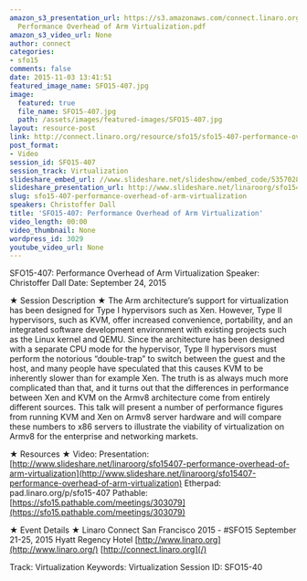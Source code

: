 ```yaml
---
amazon_s3_presentation_url: https://s3.amazonaws.com/connect.linaro.org/sfo15/Presentations/09-24-Thursday/SFO15-407-
  Performance Overhead of Arm Virtualization.pdf
amazon_s3_video_url: None
author: connect
categories:
- sfo15
comments: false
date: 2015-11-03 13:41:51
featured_image_name: SFO15-407.jpg
image:
  featured: true
  file_name: SFO15-407.jpg
  path: /assets/images/featured-images/SFO15-407.jpg
layout: resource-post
link: http://connect.linaro.org/resource/sfo15/sfo15-407-performance-overhead-of-arm-virtualization/
post_format:
- Video
session_id: SFO15-407
session_track: Virtualization
slideshare_embed_url: //www.slideshare.net/slideshow/embed_code/53570285
slideshare_presentation_url: http://www.slideshare.net/linaroorg/sfo15407-performance-overhead-of-arm-virtualization
slug: sfo15-407-performance-overhead-of-arm-virtualization
speakers: Christoffer Dall
title: 'SFO15-407: Performance Overhead of Arm Virtualization'
video_length: 00:00
video_thumbnail: None
wordpress_id: 3029
youtube_video_url: None
---
```


SFO15-407: Performance Overhead of Arm Virtualization
Speaker: Christoffer Dall
Date: September 24, 2015

★ Session Description ★
The Arm architecture’s support for virtualization has been designed for Type I hypervisors such as Xen. However, Type II hypervisors, such as KVM, offer increased convenience, portability, and an integrated software development environment with existing projects such as the Linux kernel and QEMU. Since the architecture has been designed with a separate CPU mode for the hypervisor, Type II hypervisors must perform the notorious “double-trap” to switch between the guest and the host, and many people have speculated that this causes KVM to be inherently slower than for example Xen. The truth is as always much more complicated than that, and it turns out that the differences in performance between Xen and KVM on the Armv8 architecture come from entirely different sources. This talk will present a number of performance figures from running KVM and Xen on Armv8 server hardware and will compare these numbers to x86 servers to illustrate the viability of virtualization on Armv8 for the enterprise and networking markets.

★ Resources ★
Video:
Presentation: [http://www.slideshare.net/linaroorg/sfo15407-performance-overhead-of-arm-virtualization](http://www.slideshare.net/linaroorg/sfo15407-performance-overhead-of-arm-virtualization)
Etherpad: pad.linaro.org/p/sfo15-407
Pathable: [https://sfo15.pathable.com/meetings/303079](https://sfo15.pathable.com/meetings/303079)

★ Event Details ★
Linaro Connect San Francisco 2015 - #SFO15
September 21-25, 2015
Hyatt Regency Hotel
[http://www.linaro.org](http://www.linaro.org/)
[http://connect.linaro.org](/)

Track: Virtualization
Keywords: Virtualization
Session ID: SFO15-40